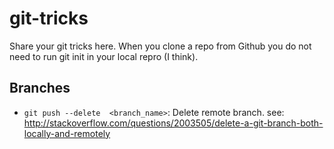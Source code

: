 # git-tricks
Share your git tricks here.
When you clone a repo from Github you do not need to run git init in your local repro (I think).

## Branches
- `git push --delete  <branch_name>`: Delete remote branch.  see: http://stackoverflow.com/questions/2003505/delete-a-git-branch-both-locally-and-remotely
